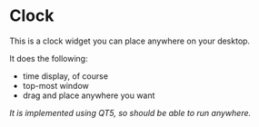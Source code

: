 # Clock 

This is a clock widget you can place anywhere on your desktop.

It does the following:

* time display, of course  
* top-most window  
* drag and place anywhere you want  

_It is implemented using QT5, so should be able to run anywhere._

